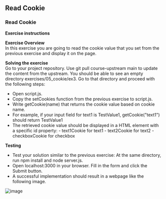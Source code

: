 ## Read Cookie

### Read Cookie

**Exercise instructions**

**Exercise Overview**  
In this exercise you are going to read the cookie value that you set from the previous exercise and display it on the page.

**Solving the exercise**  
Go to your project repository. Use git pull course-upstream main to update the content from the upstream. You should be able to see an empty directory exercises/05_cookie/ex3. Go to that directory and proceed with the following steps:

  - Open script.js.
  - Copy the setCookies function from the previous exercise to script.js.
  - Write getCookie(name) that returns the cookie value based on cookie name.
  - For example, if your input field for text1 is TestValue1, getCookie("text1") should return TestValue1
  - The retrieved cookie value should be displayed in a HTML element with a specific id property:
        - text1Cookie for text1
        - text2Cookie for text2
        - checkboxCookie for checkbox

**Testing**  
  - Test your solution similar to the previous exercise: At the same directory, run npm install and node server.js.
  - Open localhost:3000 in your browser. Fill in the form and click the Submit button.
  - A successful implementation should result in a webpage like the following image.

![image](https://github.com/user-attachments/assets/267f9f11-8b21-4639-a255-8e10c0f44cf6)
